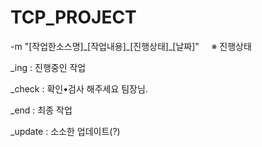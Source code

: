 # TCP_PROJECT
-m "[작업한소스명]\_[작업내용]\_[진행상태]\_[날짜]"
&nbsp;
&nbsp;
※ 진행상태

_ing    : 진행중인 작업

_check  : 확인•검사 해주세요 팀장님.

_end    : 최종 작업

_update : 소소한 업데이트(?)
